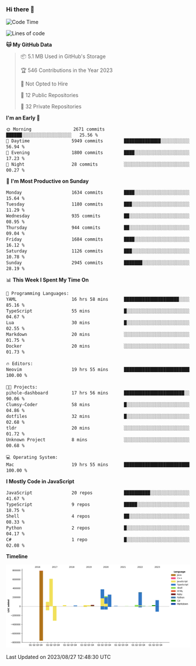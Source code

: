 ### Hi there 👋

<!--
**Clumsy-Coder/Clumsy-Coder** is a ✨ _special_ ✨ repository because its `README.md` (this file) appears on your GitHub profile.

Here are some ideas to get you started:

- 🔭 I’m currently working on ...
- 🌱 I’m currently learning ...
- 👯 I’m looking to collaborate on ...
- 🤔 I’m looking for help with ...
- 💬 Ask me about ...
- 📫 How to reach me: ...
- 😄 Pronouns: ...
- ⚡ Fun fact: ...
-->

<!-- anmol098/waka-readme-stats -->
<!--START_SECTION:waka-->
![Code Time](http://img.shields.io/badge/Code%20Time-353%20hrs%2038%20mins-blue)

![Lines of code](https://img.shields.io/badge/From%20Hello%20World%20I%27ve%20Written-3.0%20million%20lines%20of%20code-blue)

**🐱 My GitHub Data** 

> 📦 5.1 MB Used in GitHub's Storage 
 > 
> 🏆 546 Contributions in the Year 2023
 > 
> 🚫 Not Opted to Hire
 > 
> 📜 12 Public Repositories 
 > 
> 🔑 32 Private Repositories 
 > 
**I'm an Early 🐤** 

```text
🌞 Morning                2671 commits        ██████░░░░░░░░░░░░░░░░░░░   25.56 % 
🌆 Daytime                5949 commits        ██████████████░░░░░░░░░░░   56.94 % 
🌃 Evening                1800 commits        ████░░░░░░░░░░░░░░░░░░░░░   17.23 % 
🌙 Night                  28 commits          ░░░░░░░░░░░░░░░░░░░░░░░░░   00.27 % 
```
📅 **I'm Most Productive on Sunday** 

```text
Monday                   1634 commits        ████░░░░░░░░░░░░░░░░░░░░░   15.64 % 
Tuesday                  1180 commits        ███░░░░░░░░░░░░░░░░░░░░░░   11.29 % 
Wednesday                935 commits         ██░░░░░░░░░░░░░░░░░░░░░░░   08.95 % 
Thursday                 944 commits         ██░░░░░░░░░░░░░░░░░░░░░░░   09.04 % 
Friday                   1684 commits        ████░░░░░░░░░░░░░░░░░░░░░   16.12 % 
Saturday                 1126 commits        ███░░░░░░░░░░░░░░░░░░░░░░   10.78 % 
Sunday                   2945 commits        ███████░░░░░░░░░░░░░░░░░░   28.19 % 
```


📊 **This Week I Spent My Time On** 

```text
💬 Programming Languages: 
YAML                     16 hrs 58 mins      █████████████████████░░░░   85.16 % 
TypeScript               55 mins             █░░░░░░░░░░░░░░░░░░░░░░░░   04.67 % 
Lua                      30 mins             █░░░░░░░░░░░░░░░░░░░░░░░░   02.55 % 
Markdown                 20 mins             ░░░░░░░░░░░░░░░░░░░░░░░░░   01.75 % 
Docker                   20 mins             ░░░░░░░░░░░░░░░░░░░░░░░░░   01.73 % 

🔥 Editors: 
Neovim                   19 hrs 55 mins      █████████████████████████   100.00 % 

🐱‍💻 Projects: 
pihole-dashboard         17 hrs 56 mins      ███████████████████████░░   90.06 % 
Clumsy-Coder             58 mins             █░░░░░░░░░░░░░░░░░░░░░░░░   04.86 % 
dotfiles                 32 mins             █░░░░░░░░░░░░░░░░░░░░░░░░   02.68 % 
tldr                     20 mins             ░░░░░░░░░░░░░░░░░░░░░░░░░   01.72 % 
Unknown Project          8 mins              ░░░░░░░░░░░░░░░░░░░░░░░░░   00.68 % 

💻 Operating System: 
Mac                      19 hrs 55 mins      █████████████████████████   100.00 % 
```

**I Mostly Code in JavaScript** 

```text
JavaScript               20 repos            ██████████░░░░░░░░░░░░░░░   41.67 % 
TypeScript               9 repos             █████░░░░░░░░░░░░░░░░░░░░   18.75 % 
Shell                    4 repos             ██░░░░░░░░░░░░░░░░░░░░░░░   08.33 % 
Python                   2 repos             █░░░░░░░░░░░░░░░░░░░░░░░░   04.17 % 
C#                       1 repo              █░░░░░░░░░░░░░░░░░░░░░░░░   02.08 % 
```



**Timeline**

![Lines of Code chart](https://raw.githubusercontent.com/Clumsy-Coder/Clumsy-Coder/main/assets/bar_graph.png)


 Last Updated on 2023/08/27 12:48:30 UTC
<!--END_SECTION:waka-->

